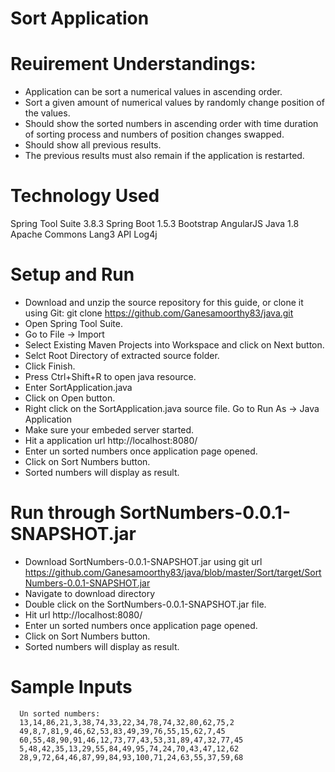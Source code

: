# Sort Application

# Reuirement Understandings:
   - Application can be sort a numerical values in ascending order.
   - Sort a given amount of numerical values by randomly change position of the values.
   - Should show the sorted numbers in ascending order with time duration of sorting process and numbers of position changes swapped. 
   - Should show all previous results.
   - The previous results must also remain if the application is restarted.
  
# Technology Used
  Spring Tool Suite 3.8.3
  Spring Boot 1.5.3
  Bootstrap
  AngularJS
  Java 1.8
  Apache Commons Lang3 API
  Log4j
  
# Setup and Run
   - Download and unzip the source repository for this guide, or clone it using Git: git clone https://github.com/Ganesamoorthy83/java.git
   - Open Spring Tool Suite.
   - Go to File -> Import
   - Select Existing Maven Projects into Workspace and click on Next button.
   - Selct Root Directory of extracted source folder.
   - Click Finish.
   - Press Ctrl+Shift+R to open java resource.
   - Enter SortApplication.java
   - Click on Open button.
   - Right click on the SortApplication.java source file. Go to Run As -> Java Application
   - Make sure your embeded server started.
   - Hit a application url http://localhost:8080/
   - Enter un sorted numbers once application page opened.
   - Click on Sort Numbers button.
   - Sorted numbers will display as result.
   
# Run through SortNumbers-0.0.1-SNAPSHOT.jar
   - Download SortNumbers-0.0.1-SNAPSHOT.jar using git url https://github.com/Ganesamoorthy83/java/blob/master/Sort/target/SortNumbers-0.0.1-SNAPSHOT.jar
   - Navigate to download directory
   - Double click on the SortNumbers-0.0.1-SNAPSHOT.jar file.
   - Hit url http://localhost:8080/
   - Enter un sorted numbers once application page opened.
   - Click on Sort Numbers button.
   - Sorted numbers will display as result.

# Sample Inputs
      Un sorted numbers:
      13,14,86,21,3,38,74,33,22,34,78,74,32,80,62,75,2
      49,8,7,81,9,46,62,53,83,49,39,76,55,15,62,7,45
      60,55,48,90,91,46,12,73,77,43,53,31,89,47,32,77,45
      5,48,42,35,13,29,55,84,49,95,74,24,70,43,47,12,62
      28,9,72,64,46,87,99,84,93,100,71,24,63,55,37,59,68
